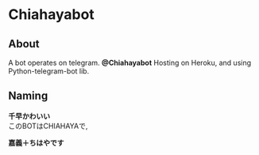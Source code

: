 # Chiahayabot

## About
A bot operates on telegram. **@Chiahayabot**
Hosting on Heroku, and using Python-telegram-bot lib.

## Naming
**千早かわいい**  
このBOTはCHIAHAYAで,  

**嘉義＋ちはやです**
